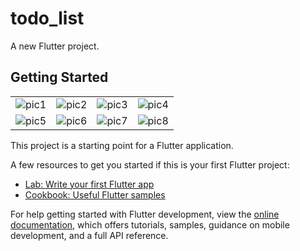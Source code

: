 # todo_list

A new Flutter project.

## Getting Started
|||||
|---|---|---|---|
|![pic1](https://github.com/Sreyleak-Deth/Todo/assets/115885247/0a65f80b-6343-427d-902c-fac5cd2abba3)|![pic2](https://github.com/Sreyleak-Deth/Todo/assets/115885247/f1b7eacf-8d90-44ad-a051-be607283bc98)|![pic3](https://github.com/Sreyleak-Deth/Todo/assets/115885247/2fe58592-1058-4caa-9908-231c76b645c9)|![pic4](https://github.com/Sreyleak-Deth/Todo/assets/115885247/0fb43f7b-2742-4eda-a551-a446ad5db4a1)|
|![pic5](https://github.com/Sreyleak-Deth/Todo/assets/115885247/d14637aa-f220-4722-af59-c544dc6c654e)|![pic6](https://github.com/Sreyleak-Deth/Todo/assets/115885247/231a0db2-af33-455d-bb03-52278cc5afbb)|![pic7](https://github.com/Sreyleak-Deth/Todo/assets/115885247/d8cd2989-96e7-405d-98a1-dbd7d2900ec3)|![pic8](https://github.com/Sreyleak-Deth/Todo/assets/115885247/ab305fac-31d9-4cd7-bb8d-3f52d60377c3)|

This project is a starting point for a Flutter application.

A few resources to get you started if this is your first Flutter project:

- [Lab: Write your first Flutter app](https://docs.flutter.dev/get-started/codelab)
- [Cookbook: Useful Flutter samples](https://docs.flutter.dev/cookbook)

For help getting started with Flutter development, view the
[online documentation](https://docs.flutter.dev/), which offers tutorials,
samples, guidance on mobile development, and a full API reference.

